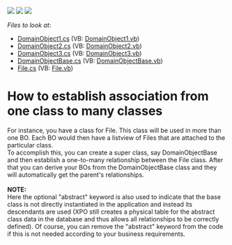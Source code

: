 <!-- default badges list -->
![](https://img.shields.io/endpoint?url=https://codecentral.devexpress.com/api/v1/VersionRange/128590107/13.1.4%2B)
[![](https://img.shields.io/badge/Open_in_DevExpress_Support_Center-FF7200?style=flat-square&logo=DevExpress&logoColor=white)](https://supportcenter.devexpress.com/ticket/details/E463)
[![](https://img.shields.io/badge/📖_How_to_use_DevExpress_Examples-e9f6fc?style=flat-square)](https://docs.devexpress.com/GeneralInformation/403183)
<!-- default badges end -->
<!-- default file list -->
*Files to look at*:

* [DomainObject1.cs](./CS/WinSolution.Module/DomainObject1.cs) (VB: [DomainObject1.vb](./VB/WinSolution.Module/DomainObject1.vb))
* [DomainObject2.cs](./CS/WinSolution.Module/DomainObject2.cs) (VB: [DomainObject2.vb](./VB/WinSolution.Module/DomainObject2.vb))
* [DomainObject3.cs](./CS/WinSolution.Module/DomainObject3.cs) (VB: [DomainObject3.vb](./VB/WinSolution.Module/DomainObject3.vb))
* [DomainObjectBase.cs](./CS/WinSolution.Module/DomainObjectBase.cs) (VB: [DomainObjectBase.vb](./VB/WinSolution.Module/DomainObjectBase.vb))
* [File.cs](./CS/WinSolution.Module/File.cs) (VB: [File.vb](./VB/WinSolution.Module/File.vb))
<!-- default file list end -->
# How to establish association from one class to many classes


<p>For instance, you have a class for File. This class will be used in more than one BO. Each BO would then have a listview of Files that are attached to the particular class.<br> To accomplish this, you can create a super class, say DomainObjectBase and then establish a one-to-many relationship between the File class. After that you can derive your BOs from the DomainObjectBase class and they will automatically get the parent's relationships.<br><br><strong>NOTE:</strong><br>Here the optional "abstract" keyword is also used to indicate that the base class is not directly instantiated in the application and instead its descendants are used (XPO still creates a physical table for the abstract class data in the database and thus allows all relationships to be correctly defined). Of course, you can remove the "abstract" keyword from the code if this is not needed according to your business requirements.</p>

<br/>


